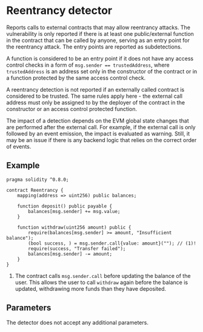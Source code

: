 # Reentrancy detector

Reports calls to external contracts that may allow reentrancy attacks.
The vulnerability is only reported if there is at least one public/external function in the contract that can be called
by anyone, serving as an entry point for the reentrancy attack. The entry points are reported as subdetections.

A function is considered to be an entry point if it does not have any access control checks in a form of `msg.sender == trustedAddress`,
where `trustedAddress` is an address set only in the constructor of the contract or in a function protected by the same access control check.

A reentrancy detection is not reported if an externally called contract is considered to be trusted. The same rules apply
here - the external call address must only be assigned to by the deployer of the contract in the constructor or an access
control protected function.

The impact of a detection depends on the EVM global state changes that are performed after the external call.
For example, if the external call is only followed by an event emission, the impact is evaluated as warning.
Still, it may be an issue if there is any backend logic that relies on the correct order of events.

## Example

```solidity hl_lines="12" linenums="1"
pragma solidity ^0.8.0;

contract Reentrancy {
    mapping(address => uint256) public balances;

    function deposit() public payable {
        balances[msg.sender] += msg.value;
    }

    function withdraw(uint256 amount) public {
        require(balances[msg.sender] >= amount, "Insufficient balance");
        (bool success, ) = msg.sender.call{value: amount}(""); // (1)!
        require(success, "Transfer failed");
        balances[msg.sender] -= amount;
    }
}
```

1. The contract calls `msg.sender.call` before updating the balance of the user.
   This allows the user to call `withdraw` again before the balance is updated,
   withdrawing more funds than they have deposited.

## Parameters

The detector does not accept any additional parameters.
